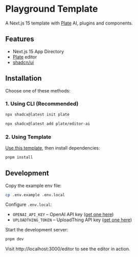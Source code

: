 # Playground Template

A Next.js 15 template with [Plate](https://platejs.org/) AI, plugins and components.

## Features

- Next.js 15 App Directory
- [Plate](https://platejs.org/) editor
- [shadcn/ui](https://ui.shadcn.com/)

## Installation

Choose one of these methods:

### 1. Using CLI (Recommended)

```bash
npx shadcx@latest init plate
```

```bash
npx shadcx@latest add plate/editor-ai
```

### 2. Using Template

[Use this template](https://github.com/udecode/plate-playground-template/generate), then install dependencies:

```bash
pnpm install
```

## Development

Copy the example env file:

```bash
cp .env.example .env.local
```

Configure `.env.local`:

- `OPENAI_API_KEY` – OpenAI API key ([get one here](https://platform.openai.com/account/api-keys))
- `UPLOADTHING_TOKEN` – UploadThing API key ([get one here](https://uploadthing.com/dashboard))

Start the development server:

```bash
pnpm dev
```

Visit http://localhost:3000/editor to see the editor in action.
